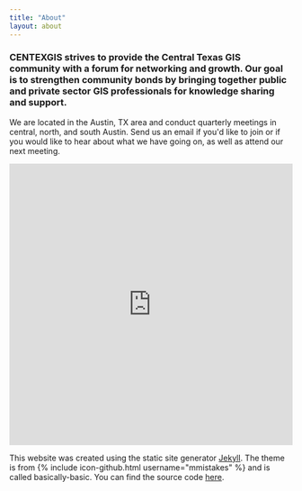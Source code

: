 ```yaml
---
title: "About"
layout: about
---
```


### CENTEXGIS strives to provide the Central Texas GIS community with a forum for networking and growth. Our goal is to strengthen community bonds by bringing together public and private sector GIS professionals for knowledge sharing and support.

We are located in the Austin, TX area and conduct quarterly meetings in central, north, and south Austin. Send us an email if you'd like to join or if you
would like to hear about what we have going on, as well as attend our next meeting.

<iframe src="http://centexgis.com/atx-map" width="100%" height="500" frameborder="0"></iframe>

<br>

This website was created using the static site generator [Jekyll](https://jekyllrb.com/). The theme is from {% include icon-github.html username="mmistakes" %} and is called basically-basic. You can find the source code [here](https://github.com/mmistakes/jekyll-theme-basically-basic).
